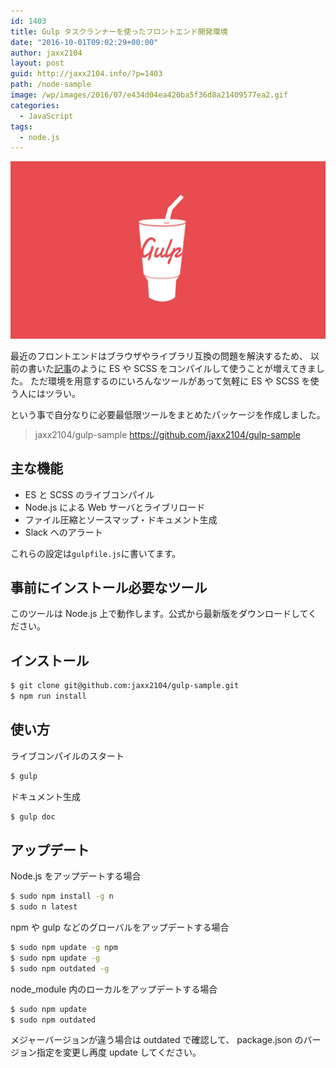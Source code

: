 ```yaml
---
id: 1403
title: Gulp タスクランナーを使ったフロントエンド開発環境
date: "2016-10-01T09:02:29+00:00"
author: jaxx2104
layout: post
guid: http://jaxx2104.info/?p=1403
path: /node-sample
image: /wp/images/2016/07/e434d04ea420ba5f36d8a21409577ea2.gif
categories:
  - JavaScript
tags:
  - node.js
---
```


<img src="./gulp.jpg" />

最近のフロントエンドはブラウザやライブラリ互換の問題を解決するため、
以前の書いた[記事](https://jaxx2104.info/bebel-es2015/)のように ES や SCSS をコンパイルして使うことが増えてきました。
ただ環境を用意するのにいろんなツールがあって気軽に ES や SCSS を使う人にはツラい。

という事で自分なりに必要最低限ツールをまとめたパッケージを作成しました。

> jaxx2104/gulp-sample
> https://github.com/jaxx2104/gulp-sample

## 主な機能

- ES と SCSS のライブコンパイル
- Node.js による Web サーバとライブリロード
- ファイル圧縮とソースマップ・ドキュメント生成
- Slack へのアラート

これらの設定は`gulpfile.js`に書いてます。

## 事前にインストール必要なツール

このツールは Node.js 上で動作します。公式から最新版をダウンロードしてください。

<!--more-->

## インストール

```sh
$ git clone git@github.com:jaxx2104/gulp-sample.git
$ npm run install
```

## 使い方

ライブコンパイルのスタート

```sh
$ gulp
```

ドキュメント生成

```sh
$ gulp doc
```

## アップデート

Node.js をアップデートする場合

```sh
$ sudo npm install -g n
$ sudo n latest
```

npm や gulp などのグローバルをアップデートする場合

```sh
$ sudo npm update -g npm
$ sudo npm update -g
$ sudo npm outdated -g
```

node_module 内のローカルをアップデートする場合

```sh
$ sudo npm update
$ sudo npm outdated
```

メジャーバージョンが違う場合は outdated で確認して、
package.json のバージョン指定を変更し再度 update してください。
